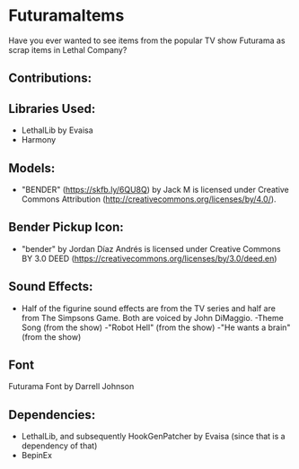 # FuturamaItems
Have you ever wanted to see items from the popular TV show Futurama as scrap items in Lethal Company?

## Contributions:

## Libraries Used:
- LethalLib by Evaisa
- Harmony

## Models:
- "BENDER" (https://skfb.ly/6QU8Q) by Jack M is licensed under Creative Commons Attribution (http://creativecommons.org/licenses/by/4.0/).

## Bender Pickup Icon:
- "bender" by Jordan Díaz Andrés is licensed under Creative Commons BY 3.0 DEED (https://creativecommons.org/licenses/by/3.0/deed.en)

## Sound Effects:
- Half of the figurine sound effects are from the TV series and half are from The Simpsons Game. Both are voiced by John DiMaggio.
-Theme Song (from the show)
-"Robot Hell" (from the show)
-"He wants a brain" (from the show)

## Font
Futurama Font by Darrell Johnson

## Dependencies:
- LethalLib, and subsequently HookGenPatcher by Evaisa (since that is a dependency of that)
- BepinEx
